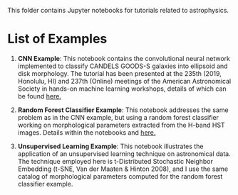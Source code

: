 This folder contains Jupyter notebooks for tutorials related to astrophysics.

List of Examples
======

1. **CNN Example**: This notebook contains the convolutional neural network implemented to classify CANDELS GOODS-S galaxies into ellipsoid and disk morphology. The tutorial has been presented at the 235th (2019, Honolulu, HI) and 237th (Online) meetings of the American Astronomical Society in hands-on machine learning workshops, details of which can be found [here.](https://sites.google.com/view/aas237mlworkshop)

2. **Random Forest Classifier Example**: This notebook addresses the same problem as in the CNN example, but using a random forest classifier working on morphological parameters extracted from the H-band HST images. Details within the notebooks and [here.](https://sites.google.com/view/aas237mlworkshop)

3. **Unsupervised Learning Example**: This notebook illustrates the application of an unsupervised learning technique on astronomical data. The technique employed here is t-Distributed Stochastic Neighbor Embedding (t-SNE, Van der Maaten & Hinton 2008), and I use the same catalog of morphological parameters computed for the random forest classifier example. 
